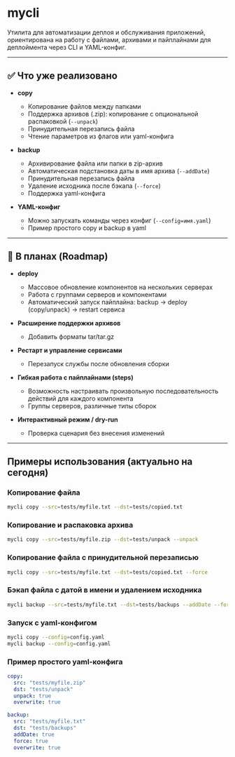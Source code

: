 # mycli

Утилита для автоматизации деплоя и обслуживания приложений, ориентирована на работу с файлами, архивами и пайплайнами для деплоймента через CLI и YAML-конфиг.

---

## ✅ Что уже реализовано

- **copy**  
  - Копирование файлов между папками
  - Поддержка архивов (.zip): копирование с опциональной распаковкой (`--unpack`)
  - Принудительная перезапись файла 
  - Чтение параметров из флагов или yaml-конфига

- **backup**  
  - Архивирование файла или папки в zip-архив
  - Автоматическая подстановка даты в имя архива (`--addDate`)
  - Принудительная перезапись файла 
  - Удаление исходника после бэкапа (`--force`)
  - Поддержка yaml-конфига

- **YAML-конфиг**  
  - Можно запускать команды через конфиг (`--config=имя.yaml`)
  - Пример простого copy и backup в yaml

---

## 🚧 В планах (Roadmap)

- **deploy**  
  - Массовое обновление компонентов на нескольких серверах
  - Работа с группами серверов и компонентами
  - Автоматический запуск пайплайна: backup → deploy (copy/unpack) → restart сервиса

- **Расширение поддержки архивов**  
  - Добавить форматы tar/tar.gz

- **Рестарт и управление сервисами**  
  - Перезапуск службы после обновления сборки

- **Гибкая работа с пайплайнами (steps)**  
  - Возможность настраивать произвольную последовательность действий для каждого компонента
  - Группы серверов, различные типы сборок

- **Интерактивный режим / dry-run**  
  - Проверка сценария без внесения изменений

---

## Примеры использования (актуально на сегодня)

### Копирование файла

```sh
mycli copy --src=tests/myfile.txt --dst=tests/copied.txt
```

### Копирование и распаковка архива
```sh
mycli copy --src=tests/myfile.zip --dst=tests/unpack --unpack
```

### Копирование файла с принудительной перезаписью
```sh
mycli copy --src=tests/myfile.txt --dst=tests/copied.txt --force
```

### Бэкап файла с датой в имени и удалением исходника
```sh
mycli backup --src=tests/myfile.txt --dst=tests/backups --addDate --force
```

### Запуск с yaml-конфигом
```sh
mycli copy --config=config.yaml
mycli backup --config=config.yaml
```

### Пример простого yaml-конфига
```yaml
copy:
  src: "tests/myfile.zip"
  dst: "tests/unpack"
  unpack: true
  overwrite: true

backup:
  src: "tests/myfile.txt"
  dst: "tests/backups"
  addDate: true
  force: true
  overwrite: true
```




